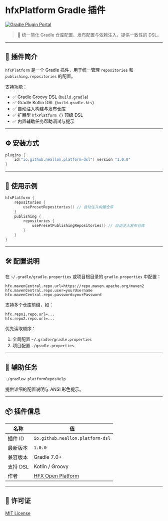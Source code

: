 # hfxPlatform Gradle 插件

[![Gradle Plugin Portal](https://img.shields.io/maven-metadata/v?label=Gradle%20Plugin&metadataUrl=https://plugins.gradle.org/m2/io/github/neallon/platform-dsl/io.github.neallon.platform-dsl.gradle.plugin/maven-metadata.xml)](https://plugins.gradle.org/plugin/io.github.neallon.platform-dsl)

> 🎯 统一简化 Gradle 仓库配置、发布配置与依赖注入，提供一致性的 DSL。

---

## 📌 插件简介

`hfxPlatform` 是一个 Gradle 插件，用于统一管理 `repositories` 和 `publishing.repositories` 的配置。

支持功能：
- ✅ Gradle Groovy DSL (`build.gradle`)
- ✅ Gradle Kotlin DSL (`build.gradle.kts`)
- ✅ 自动注入构建与发布仓库
- ✅ 扩展型 `hfxPlatform {}` 顶级 DSL
- ✅ 内置辅助任务帮助调试与提示

---

## ⚙️ 安装方式

```kotlin
plugins {
    id("io.github.neallon.platform-dsl") version "1.0.0"
}
```

---

## 🧩 使用示例

```kotlin
hfxPlatform {
    repositories {
        usePresetRepositories() // 自动注入构建仓库
    }
    publishing {
        repositories {
            usePresetPublishingRepositories() // 自动注入发布仓库
        }
    }
}
```

---

## 🛠️ 配置说明

在 `~/.gradle/gradle.properties` 或项目根目录的 `gradle.properties` 中配置：

```properties
hfx.mavenCentral.repo.url=https://repo.maven.apache.org/maven2
hfx.mavenCentral.repo.user=yourUsername
hfx.mavenCentral.repo.password=yourPassword
```

支持多个仓库前缀，如：

```properties
hfx.repo1.repo.url=...
hfx.repo2.repo.url=...
```

优先读取顺序：
1. 全局配置 `~/.gradle/gradle.properties`
2. 项目配置 `./gradle.properties`

---

## 🧪 辅助任务

```bash
./gradlew platformReposHelp
```

提供详细的配置说明与 ANSI 彩色提示。

---

## 📦 插件信息

| 名称 | 值 |
|------|----|
| 插件 ID | `io.github.neallon.platform-dsl` |
| 最新版本 | `1.0.0` |
| 兼容版本 | Gradle 7.0+ |
| 支持 DSL | Kotlin / Groovy |
| 作者 | [HFX Open Platform](https://github.com/neallon/gradle-platform-dsl) |

---

## 📝 许可证

[MIT License](LICENSE)
